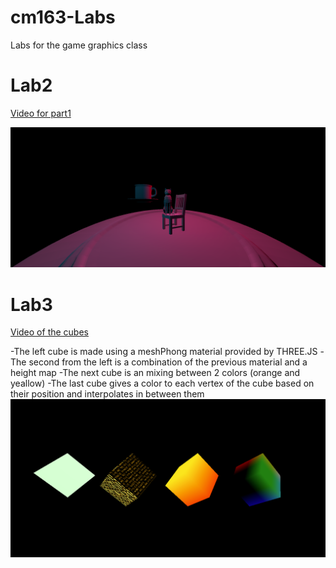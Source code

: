# cm163-Labs
 Labs for the game graphics class

# Lab2
[Video for part1](https://drive.google.com/file/d/1pWu6y_ckZrOspoGqalek8Jl1Z0oqBWdO/view?usp=sharing)

![part2](images/lab2Part2.PNG)

# Lab3
[Video of the cubes](https://drive.google.com/file/d/1XdfJv379qlZG7weaGTvk6wwvkdX4SZ6M/view?usp=sharing)

-The left cube is made using a meshPhong material provided by THREE.JS
-The second from the left is a combination of the previous material and a height map
-The next cube is an mixing between 2 colors (orange and yeallow)
-The last cube gives a color to each vertex of the cube based on their position and interpolates in between them
![lab3](images/lab3.PNG)